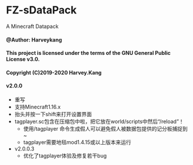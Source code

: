 # FZ-sDataPack
A Minecraft Datapack
#### @Author: Harveykang

#### This project is licensed under the terms of the GNU General Public License v3.0.
#### Copyright (C)2019-2020 Harvey.Kang

#### v2.0.0
- 重写
- 支持Minecraft1.16.x
- 抬头并按一下shift来打开设置界面
- tagplayer.sc包含在压缩包中啦，把它放在world/scripts中然后“/reload”！
  - 使用/tagplayer 命令生成假人可以避免假人被数据包提供的记分板捕捉到~
  - tagplayer需要地毯mod1.4.15或以上版本来运行
- v2.0.0.3
  - 优化了tagplayer体验及修复若干bug
